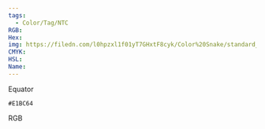 ```yaml
---
tags:
  - Color/Tag/NTC
RGB:
Hex:
img: https://filedn.com/l0hpzxl1f01yT7GHxtF8cyk/Color%20Snake/standard_csv_to_svg/%23/E1BC64.svg
CMYK:
HSL:
Name:
---
```

Equator
```palette
#E1BC64
```
RGB
